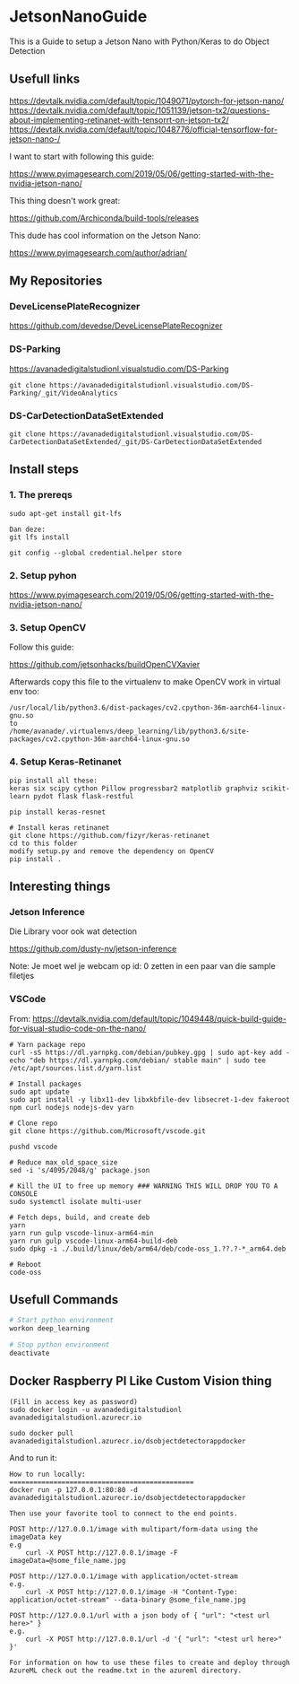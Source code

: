 # JetsonNanoGuide
This is a Guide to setup a Jetson Nano with Python/Keras to do Object Detection

## Usefull links

https://devtalk.nvidia.com/default/topic/1049071/pytorch-for-jetson-nano/
https://devtalk.nvidia.com/default/topic/1051139/jetson-tx2/questions-about-implementing-retinanet-with-tensorrt-on-jetson-tx2/
https://devtalk.nvidia.com/default/topic/1048776/official-tensorflow-for-jetson-nano-/

I want to start with following this guide:

https://www.pyimagesearch.com/2019/05/06/getting-started-with-the-nvidia-jetson-nano/

This thing doesn't work great:

https://github.com/Archiconda/build-tools/releases

This dude has cool information on the Jetson Nano:

https://www.pyimagesearch.com/author/adrian/

## My Repositories

### DeveLicensePlateRecognizer

https://github.com/devedse/DeveLicensePlateRecognizer

### DS-Parking

https://avanadedigitalstudionl.visualstudio.com/DS-Parking

`git clone https://avanadedigitalstudionl.visualstudio.com/DS-Parking/_git/VideoAnalytics`

### DS-CarDetectionDataSetExtended

`git clone https://avanadedigitalstudionl.visualstudio.com/DS-CarDetectionDataSetExtended/_git/DS-CarDetectionDataSetExtended`

## Install steps

### 1. The prereqs

```
sudo apt-get install git-lfs

Dan deze:
git lfs install

git config --global credential.helper store
```

### 2. Setup pyhon

https://www.pyimagesearch.com/2019/05/06/getting-started-with-the-nvidia-jetson-nano/

### 3. Setup OpenCV

Follow this guide:

https://github.com/jetsonhacks/buildOpenCVXavier

Afterwards copy this file to the virtualenv to make OpenCV work in virtual env too:
```
/usr/local/lib/python3.6/dist-packages/cv2.cpython-36m-aarch64-linux-gnu.so
to
/home/avanade/.virtualenvs/deep_learning/lib/python3.6/site-packages/cv2.cpython-36m-aarch64-linux-gnu.so
```

### 4. Setup Keras-Retinanet

```
pip install all these:
keras six scipy cython Pillow progressbar2 matplotlib graphviz scikit-learn pydot flask flask-restful

pip install keras-resnet

# Install keras retinanet
git clone https://github.com/fizyr/keras-retinanet
cd to this folder
modify setup.py and remove the dependency on OpenCV
pip install .
```

## Interesting things

### Jetson Inference

Die Library voor ook wat detection

https://github.com/dusty-nv/jetson-inference

Note: Je moet wel je webcam op id: 0 zetten in een paar van die sample filetjes

### VSCode

From: https://devtalk.nvidia.com/default/topic/1049448/quick-build-guide-for-visual-studio-code-on-the-nano/


```Shell
# Yarn package repo
curl -sS https://dl.yarnpkg.com/debian/pubkey.gpg | sudo apt-key add -
echo "deb https://dl.yarnpkg.com/debian/ stable main" | sudo tee /etc/apt/sources.list.d/yarn.list

# Install packages
sudo apt update
sudo apt install -y libx11-dev libxkbfile-dev libsecret-1-dev fakeroot npm curl nodejs nodejs-dev yarn

# Clone repo
git clone https://github.com/Microsoft/vscode.git

pushd vscode

# Reduce max_old_space_size
sed -i 's/4095/2048/g' package.json

# Kill the UI to free up memory ### WARNING THIS WILL DROP YOU TO A CONSOLE
sudo systemctl isolate multi-user

# Fetch deps, build, and create deb
yarn
yarn run gulp vscode-linux-arm64-min
yarn run gulp vscode-linux-arm64-build-deb
sudo dpkg -i ./.build/linux/deb/arm64/deb/code-oss_1.??.?-*_arm64.deb

# Reboot
code-oss
```
## Usefull Commands

```Python
# Start python environment
workon deep_learning

# Stop python environment
deactivate
```

## Docker Raspberry PI Like Custom Vision thing

```
(Fill in access key as password)
sudo docker login -u avanadedigitalstudionl avanadedigitalstudionl.azurecr.io

sudo docker pull avanadedigitalstudionl.azurecr.io/dsobjectdetectorappdocker
```

And to run it:
```
How to run locally:
==============================================
docker run -p 127.0.0.1:80:80 -d avanadedigitalstudionl.azurecr.io/dsobjectdetectorappdocker

Then use your favorite tool to connect to the end points.

POST http://127.0.0.1/image with multipart/form-data using the imageData key
e.g
	curl -X POST http://127.0.0.1/image -F imageData=@some_file_name.jpg

POST http://127.0.0.1/image with application/octet-stream
e.g.
	curl -X POST http://127.0.0.1/image -H "Content-Type: application/octet-stream" --data-binary @some_file_name.jpg

POST http://127.0.0.1/url with a json body of { "url": "<test url here>" }
e.g.
    curl -X POST http://127.0.0.1/url -d '{ "url": "<test url here>" }'

For information on how to use these files to create and deploy through AzureML check out the readme.txt in the azureml directory.
```
